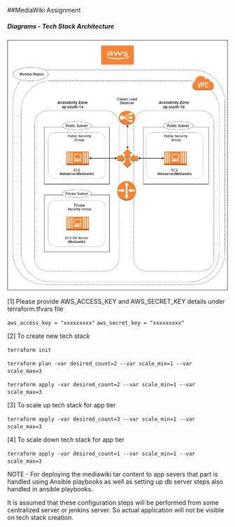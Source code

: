 ##MediaWiki Assignment

##### Diagrams - Tech Stack Architecture
![AWS Arch](arch.png)

[1] Please provide AWS_ACCESS_KEY and AWS_SECRET_KEY details under terraform.tfvars file

``aws_access_key = "xxxxxxxxx"``
``aws_secret_key = "xxxxxxxxx"``

[2] To create new tech stack
    
``terraform init``

``terraform plan -var desired_count=2 --var scale_min=1 --var scale_max=3``

``terraform apply -var desired_count=2 --var scale_min=1 --var scale_max=3``

[3] To scale up tech stack for app tier

``terraform apply -var desired_count=3 --var scale_min=1 --var scale_max=3``

[4] To scale down tech stack for app tier

``terraform apply -var desired_count=1 --var scale_min=1 --var scale_max=3``

NOTE - For deploying the mediawiki tar content to app severs that part is handled using Ansible playbooks as well as setting up db server steps also handled in ansible playbooks.

It is assumed that these configuration steps will be performed from some centralized server or jenkins server. So actual application will not be visible on tech stack creation.